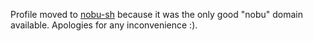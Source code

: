 Profile moved to [nobu-sh](https://github.com/nobu-sh) because it was the only good "nobu" domain available. Apologies for any inconvenience :).
